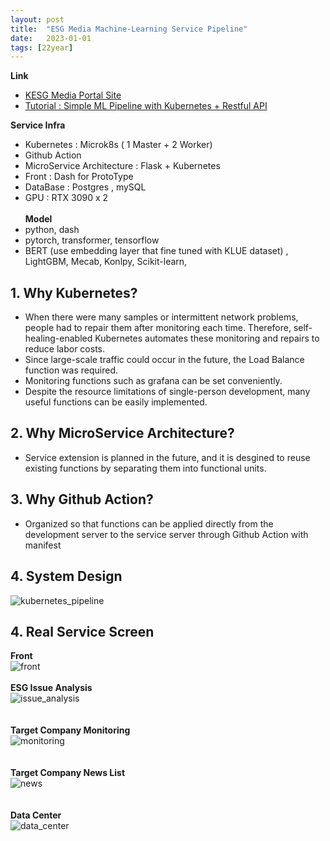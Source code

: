 ```yaml
---
layout: post
title:  "ESG Media Machine-Learning Service Pipeline"
date:   2023-01-01
tags: [22year]
---
```


**Link**    
- [KESG Media Portal Site ](http://portal.kresg.co.kr/)       
- [Tutorial : Simple ML Pipeline with Kubernetes + Restful API ]()    


**Service Infra**    
- Kubernetes : Microk8s ( 1 Master + 2 Worker)
- Github Action 
- MicroService Architecture : Flask + Kubernetes
- Front : Dash for ProtoType
- DataBase : Postgres , mySQL
- GPU : RTX 3090 x 2    
\
**Model**    
- python, dash
- pytorch, transformer, tensorflow
- BERT (use embedding layer that fine tuned with KLUE dataset) , LightGBM, Mecab, Konlpy, Scikit-learn,


## 1. Why Kubernetes? 
- When there were many samples or intermittent network problems, people had to repair them after monitoring each time.
Therefore, self-healing-enabled Kubernetes automates these monitoring and repairs to reduce labor costs.
- Since large-scale traffic could occur in the future, the Load Balance function was required.
- Monitoring functions such as grafana can be set conveniently.
- Despite the resource limitations of single-person development, many useful functions can be easily implemented.

## 2. Why MicroService Architecture?
- Service extension is planned in the future, and it is desgined to reuse existing functions by separating them into functional units.

## 3. Why Github Action?
- Organized so that functions can be applied directly from the development server to the service server through Github Action with manifest
 
## 4. System Design 
![kubernetes_pipeline](/assets/esg_media/pipeline/kube_pipeline_trans.png)


## 4. Real Service Screen 
   
**Front**    
![front](/assets/esg_media/webpage/kresg_front.png)    
<br>
**ESG Issue Analysis**    
![issue_analysis](/assets/esg_media/webpage/kresg_issue.png)    
<br>   
**Target Company Monitoring**    
![monitoring](/assets/esg_media/webpage/kresg_monitoring.png)    
<br>    
**Target Company News List**    
![news](/assets/esg_media/webpage/kresg_news_list.png)       
<br>   
**Data Center**    
![data_center](/assets/esg_media/webpage/kresg_datacenter.png)       



